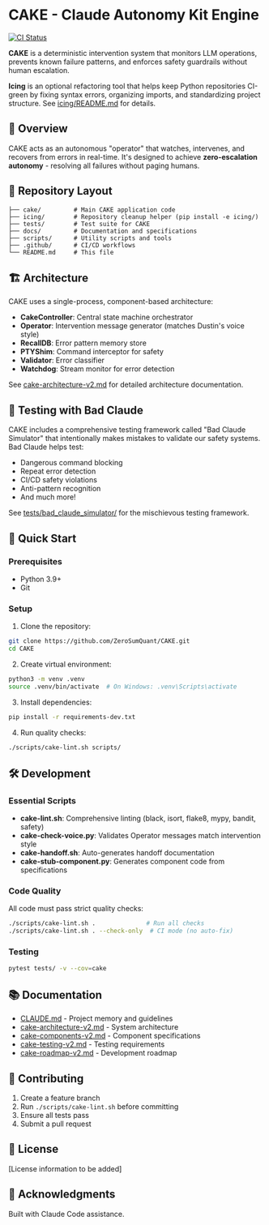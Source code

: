 # CAKE - Claude Autonomy Kit Engine

[![CI Status](https://github.com/ZeroSumQuant/CAKE/actions/workflows/ci.yml/badge.svg)](https://github.com/ZeroSumQuant/CAKE/actions/workflows/ci.yml)

**CAKE** is a deterministic intervention system that monitors LLM operations, prevents known failure patterns, and enforces safety guardrails without human escalation.

**Icing** is an optional refactoring tool that helps keep Python repositories CI-green by fixing syntax errors, organizing imports, and standardizing project structure. See [icing/README.md](icing/README.md) for details.

## 🎯 Overview

CAKE acts as an autonomous "operator" that watches, intervenes, and recovers from errors in real-time. It's designed to achieve **zero-escalation autonomy** - resolving all failures without paging humans.

## 📁 Repository Layout

```
├── cake/         # Main CAKE application code
├── icing/        # Repository cleanup helper (pip install -e icing/)
├── tests/        # Test suite for CAKE
├── docs/         # Documentation and specifications
├── scripts/      # Utility scripts and tools
├── .github/      # CI/CD workflows
└── README.md     # This file
```

## 🏗️ Architecture

CAKE uses a single-process, component-based architecture:

- **CakeController**: Central state machine orchestrator
- **Operator**: Intervention message generator (matches Dustin's voice style)
- **RecallDB**: Error pattern memory store
- **PTYShim**: Command interceptor for safety
- **Validator**: Error classifier
- **Watchdog**: Stream monitor for error detection

See [cake-architecture-v2.md](cake-architecture-v2.md) for detailed architecture documentation.

## 🧪 Testing with Bad Claude

CAKE includes a comprehensive testing framework called "Bad Claude Simulator" that intentionally makes mistakes to validate our safety systems. Bad Claude helps test:

- Dangerous command blocking
- Repeat error detection
- CI/CD safety violations
- Anti-pattern recognition
- And much more!

See [tests/bad_claude_simulator/](tests/bad_claude_simulator/) for the mischievous testing framework.

## 🚀 Quick Start

### Prerequisites
- Python 3.9+
- Git

### Setup

1. Clone the repository:
```bash
git clone https://github.com/ZeroSumQuant/CAKE.git
cd CAKE
```

2. Create virtual environment:
```bash
python3 -m venv .venv
source .venv/bin/activate  # On Windows: .venv\Scripts\activate
```

3. Install dependencies:
```bash
pip install -r requirements-dev.txt
```

4. Run quality checks:
```bash
./scripts/cake-lint.sh scripts/
```

## 🛠️ Development

### Essential Scripts

- **cake-lint.sh**: Comprehensive linting (black, isort, flake8, mypy, bandit, safety)
- **cake-check-voice.py**: Validates Operator messages match intervention style
- **cake-handoff.sh**: Auto-generates handoff documentation
- **cake-stub-component.py**: Generates component code from specifications

### Code Quality

All code must pass strict quality checks:
```bash
./scripts/cake-lint.sh .              # Run all checks
./scripts/cake-lint.sh . --check-only  # CI mode (no auto-fix)
```

### Testing

```bash
pytest tests/ -v --cov=cake
```

## 📚 Documentation

- [CLAUDE.md](CLAUDE.md) - Project memory and guidelines
- [cake-architecture-v2.md](cake-architecture-v2.md) - System architecture
- [cake-components-v2.md](cake-components-v2.md) - Component specifications
- [cake-testing-v2.md](cake-testing-v2.md) - Testing requirements
- [cake-roadmap-v2.md](cake-roadmap-v2.md) - Development roadmap

## 🤝 Contributing

1. Create a feature branch
2. Run `./scripts/cake-lint.sh` before committing
3. Ensure all tests pass
4. Submit a pull request

## 📄 License

[License information to be added]

## 🙏 Acknowledgments

Built with Claude Code assistance.